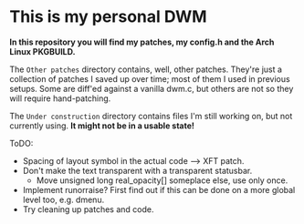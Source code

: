 This is my personal DWM
=========

**In this repository you will find my patches, my config.h and the Arch Linux PKGBUILD.**

The `Other patches` directory contains, well, other patches. They're just a collection of patches I saved up over time; most of them I used in previous setups. Some are diff'ed against a vanilla dwm.c, but others are not so they will require hand-patching.

The `Under construction` directory contains files I'm still working on, but not currently using. **It might not be in a usable state!**

ToDO:
* Spacing of layout symbol in the actual code --> XFT patch.
* Don't make the text transparent with a transparent statusbar.
	* Move unsigned long real_opacity[] someplace else, use only once. 
* Implement runorraise? First find out if this can be done on a more global level too, e.g. dmenu.
* Try cleaning up patches and code.

